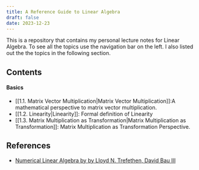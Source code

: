 ```yaml
---
title: A Reference Guide to Linear Algebra
draft: false
date: 2023-12-23
---
```


This is a repository that contains my personal lecture notes for Linear Algebra.
To see all the topics use the navigation bar on the left. I also listed out the the topics in the following section. 


## Contents 

#### Basics

- [[1.1. Matrix Vector Multiplication|Matrix Vector Multiplication]]:A mathematical perspective to matrix vector multiplication.
- [[1.2. Linearity|Linearity]]:  Formal definition of Linearity
- [[1.3. Matrix Multiplication as Transformation|Matrix Multiplication as Transformation]]: Matrix Multiplication as Transformation Perspective.


## References

-  [Numerical Linear Algebra by by Lloyd N. Trefethen, David Bau III](https://books.google.com/books?id=4Mou5YpRD_kC&printsec=frontcover)


